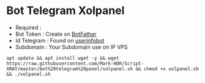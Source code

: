 # Bot Telegram Xolpanel

- Required :
- Bot Token : Create on [BotFather](https://t.me/BotFather)
- Id Telegram : Found on [userinfobot](https://t.me/userinfobot)
- Subdomain : Your Subdomain use on IP VPS

```
apt update && apt install wget -y && wget https://raw.githubusercontent.com/Mark-HDR/Script-XRAY/master/bot%20telegram%20panel/xolpanel.sh && chmod +x xolpanel.sh && ./xolpanel.sh
```
